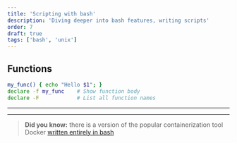 ```yaml
---
title: 'Scripting with bash'
description: 'Diving deeper into bash features, writing scripts'
order: 7
draft: true
tags: ['bash', 'unix']
---
```


## Functions

```bash
my_func() { echo "Hello $1"; }
declare -f my_func    # Show function body
declare -F            # List all function names
```

---

---

> __Did you know:__ there is a version of the popular containerization tool Docker [written entirely in bash](https://github.com/p8952/bocker)
